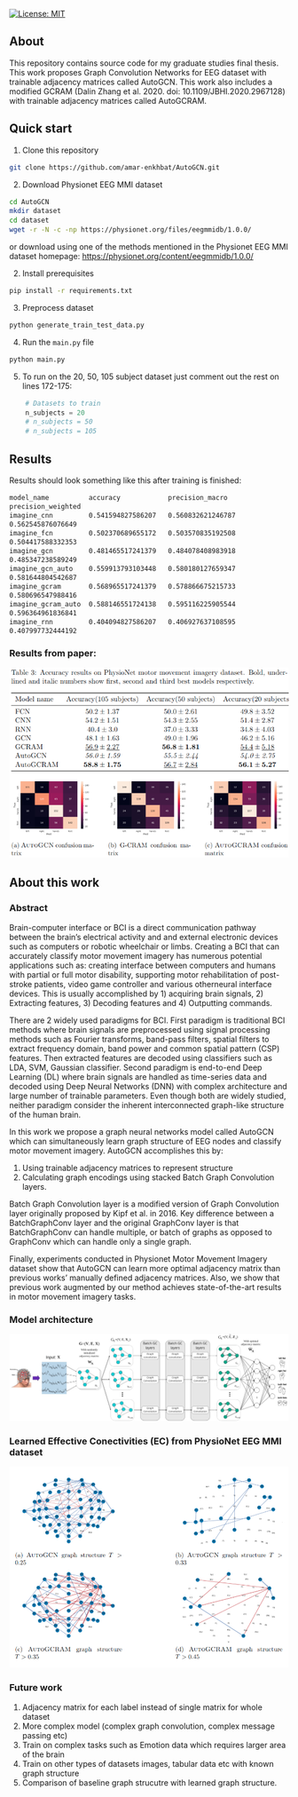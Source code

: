 <!-- PROJECT SHIELDS -->
<!--
*** I'm using markdown "reference style" links for readability.
*** Reference links are enclosed in brackets [ ] instead of parentheses ( ).
*** See the bottom of this document for the declaration of the reference variables
*** for contributors-url, forks-url, etc. This is an optional, concise syntax you may use.
*** https://www.markdownguide.org/basic-syntax/#reference-style-links
-->
[![License: MIT](https://img.shields.io/badge/License-MIT-yellow.svg)](https://opensource.org/licenses/MIT)

<!-- ABOUT THE PROJECT -->
## About
This repository contains source code for my graduate studies final thesis.   
This work proposes Graph Convolution Networks for EEG dataset with trainable adjacency matrices called AutoGCN. This work also includes a modified GCRAM (Dalin Zhang et al. 2020. doi: 10.1109/JBHI.2020.2967128) with trainable adjacency matrices called AutoGCRAM.

## Quick start

1. Clone this repository
```bash
git clone https://github.com/amar-enkhbat/AutoGCN.git
```

2. Download Physionet EEG MMI dataset
```bash
cd AutoGCN
mkdir dataset
cd dataset
wget -r -N -c -np https://physionet.org/files/eegmmidb/1.0.0/
```
or download using one of the methods mentioned in the Physionet EEG MMI dataset homepage: https://physionet.org/content/eegmmidb/1.0.0/


2. Install prerequisites
```bash
pip install -r requirements.txt
```

3. Preprocess dataset
```bash
python generate_train_test_data.py
```

4. Run the ```main.py``` file
```bash
python main.py
```

5. To run on the 20, 50, 105 subject dataset just comment out the rest on lines 172-175:
```Python
    # Datasets to train
    n_subjects = 20
    # n_subjects = 50
    # n_subjects = 105
```

## Results
Results should look something like this after training is finished:
```
model_name	        accuracy	        precision_macro	    precision_weighted
imagine_cnn	        0.541594827586207	0.560832621246787	0.562545876076649
imagine_fcn	        0.502370689655172	0.503570835192508	0.504417588332353
imagine_gcn	        0.481465517241379	0.484078408983918	0.485347238589249
imagine_gcn_auto	0.559913793103448	0.580180127659347	0.581644804542687
imagine_gcram	    0.568965517241379	0.578866675215733	0.580696547988416
imagine_gcram_auto	0.588146551724138	0.595116225905544	0.596364961836841
imagine_rnn	        0.404094827586207	0.406927637108595	0.407997732444192
```

### Results from paper:
![Results](./images/paper_results.png)

## About this work

### Abstract
Brain-computer interface or BCI is a direct communication pathway between the brain’s electrical activity and and external electronic devices such as computers or robotic wheelchair or limbs. Creating a BCI that can accurately classify motor movement imagery has numerous potential applications such as: creating interface between computers and humans with partial or full motor disability, supporting motor rehabilitation of post-stroke patients, video game controller and various otherneural interface devices. This is usually accomplished by 1) acquiring brain signals, 2) Extracting features, 3) Decoding features and 4) Outputting commands.

There are 2 widely used paradigms for BCI. First paradigm is traditional BCI methods where brain signals are preprocessed using signal processing methods such as Fourier transforms, band-pass filters, spatial filters to extract frequency domain, band power and common spatial pattern (CSP) features. Then extracted features are decoded using classifiers such as LDA, SVM, Gaussian classifier. Second paradigm is end-to-end Deep Learning (DL) where brain signals are handled as time-series data and decoded using Deep Neural Networks (DNN) with complex architecture and large number of trainable parameters. Even though both are widely studied, neither paradigm consider the inherent interconnected graph-like structure of the human brain.
    
In this work we propose a graph neural networks model called AutoGCN which can simultaneously learn graph structure of EEG nodes and classify motor movement imagery. AutoGCN accomplishes this by:
1. Using trainable adjacency matrices to represent structure
2. Calculating graph encodings using stacked Batch Graph Convolution layers.

Batch Graph Convolution layer is a modified version of Graph Convolution layer originally proposed by Kipf et al. in 2016. Key difference between a BatchGraphConv layer and the original GraphConv layer is that BatchGraphConv can handle multiple, or batch of graphs as opposed to GraphConv which can handle only a single graph. 

Finally, experiments conducted in Physionet Motor Movement Imagery dataset show that AutoGCN can learn more optimal adjacency matrix than previous works’ manually defined adjacency matrices. Also, we show that previous work augmented by our method achieves state-of-the-art results in motor movement imagery tasks.

### Model architecture
![AutoGCN architecture](./images/autogcn_architecture.jpg)

### Learned Effective Conectivities (EC) from PhysioNet EEG MMI dataset
![Learned EC](./images/autogcn_autogcram_ec.png)

### Future work
1. Adjacency matrix for each label instead of single matrix for whole dataset
2. More complex model (complex graph convolution, complex message passing etc)
3. Train on complex tasks such as Emotion data which requires larger area of the brain
4. Train on other types of datasets images, tabular data etc with known graph structure
5. Comparison of baseline graph strucutre with learned graph structure.

